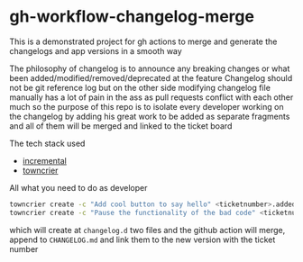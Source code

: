 # gh-workflow-changelog-merge
This is a demonstrated project for gh actions to merge and generate the changelogs and app versions in a smooth way

The philosophy of changelog is to announce any breaking changes or what been added/modified/removed/deprecated at the feature 
Changelog should not be git reference log but on the other side modifying changelog file manually has a lot of pain in the ass as pull requests conflict with each other much so the purpose of this repo is to isolate every developer working on the changelog by adding his great work to be added as separate fragments and all of them will be merged and linked to the ticket board

The tech stack used
- [incremental](https://twisted.org/incremental/docs/index.html)
- [towncrier](https://towncrier.readthedocs.io/en/stable/index.html)

All what you need to do as developer

```sh
towncrier create -c "Add cool button to say hello" <ticketnumber>.added.md
towncrier create -c "Pause the functionality of the bad code" <ticketnumber>.deprecated.md
```
which will create at `changelog.d` two files and the github action will merge, append to `CHANGELOG.md` and link them to the new version with the ticket number